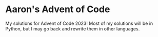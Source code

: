 # Aaron's Advent of Code
My solutions for Advent of Code 2023! Most of my solutions will be in Python, but I may go back and rewrite them in other languages. 
